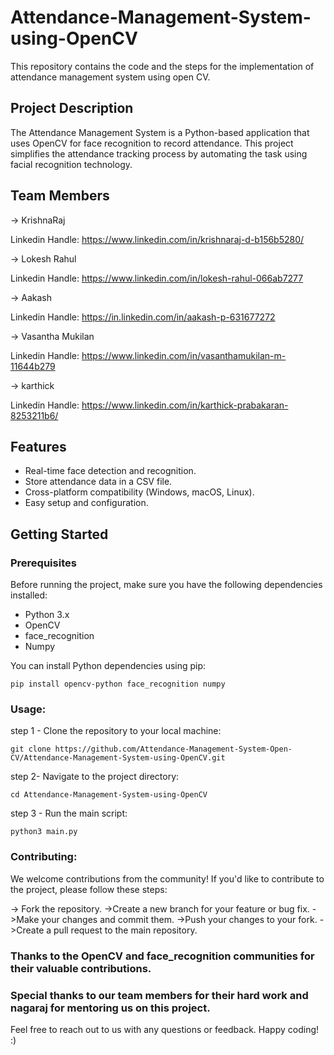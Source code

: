 # Attendance-Management-System-using-OpenCV
This repository contains the code and the steps for the implementation of attendance management system using open CV.

## Project Description

The Attendance Management System is a Python-based application that uses OpenCV for face recognition to record attendance. This project simplifies the attendance tracking process by automating the task using facial recognition technology.

## Team Members

-> KrishnaRaj

  Linkedin Handle: https://www.linkedin.com/in/krishnaraj-d-b156b5280/
  
-> Lokesh Rahul

  Linkedin Handle: https://www.linkedin.com/in/lokesh-rahul-066ab7277
  
-> Aakash

  Linkedin Handle: https://in.linkedin.com/in/aakash-p-631677272
  
-> Vasantha Mukilan

  Linkedin Handle: https://www.linkedin.com/in/vasanthamukilan-m-11644b279
  
-> karthick

  Linkedin Handle: https://www.linkedin.com/in/karthick-prabakaran-8253211b6/

## Features

- Real-time face detection and recognition.
- Store attendance data in a CSV file.
- Cross-platform compatibility (Windows, macOS, Linux).
- Easy setup and configuration.

## Getting Started

### Prerequisites

Before running the project, make sure you have the following dependencies installed:

- Python 3.x
- OpenCV
- face_recognition
- Numpy

You can install Python dependencies using pip:

```
pip install opencv-python face_recognition numpy
```

### Usage:

step 1 - Clone the repository to your local machine:
```
git clone https://github.com/Attendance-Management-System-Open-CV/Attendance-Management-System-using-OpenCV.git
```
step 2- Navigate to the project directory:
```
cd Attendance-Management-System-using-OpenCV
```

step 3 - Run the main script:

```
python3 main.py
```


### Contributing:

We welcome contributions from the community! If you'd like to contribute to the project, please follow these steps:

  -> Fork the repository.
  ->Create a new branch for your feature or bug fix.
  ->Make your changes and commit them.
  ->Push your changes to your fork.
  ->Create a pull request to the main repository.


  ### Thanks to the OpenCV and face_recognition communities for their valuable contributions.
  ### Special thanks to our team members for their hard work and nagaraj for mentoring us on this project.

Feel free to reach out to us with any questions or feedback. Happy coding!            :)
